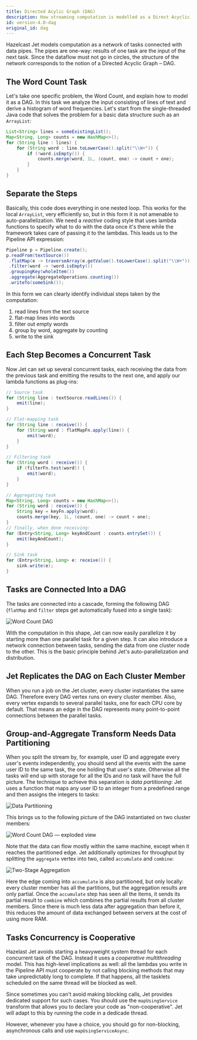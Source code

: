 ```yaml
---
title: Directed Acylic Graph (DAG)
description: How streaming computation is modelled as a Direct Acyclic Graph (DAG) in Jet.
id: version-4.0-dag
original_id: dag
---
```


Hazelcast Jet models computation as a network of tasks connected with
data pipes. The pipes are one-way: results of one task are the input of
the next task. Since the dataflow must not go in circles, the structure
of the network corresponds to the notion of a Directed Acyclic Graph
&ndash; DAG.

## The Word Count Task

Let's take one specific problem, the Word Count, and explain how to
model it as a DAG. In this task we analyze the input consisting of lines
of text and derive a histogram of word frequencies. Let's start from the
single-threaded Java code that solves the problem for a basic data
structure such as an `ArrayList`:

```java
List<String> lines = someExistingList();
Map<String, Long> counts = new HashMap<>();
for (String line : lines) {
    for (String word : line.toLowerCase().split("\\W+")) {
        if (!word.isEmpty()) {
            counts.merge(word, 1L, (count, one) -> count + one);
        }
    }
}
```

## Separate the Steps

Basically, this code does everything in one nested loop. This works for
the local `ArrayList`, very efficiently so, but in this form it is not
amenable to auto-parallelization. We need a *reactive* coding style that
uses lambda functions to specify what to do with the data once it's
there while the framework takes care of passing it to the lambdas. This
leads us to the Pipeline API expression:

```java
Pipeline p = Pipeline.create();
p.readFrom(textSource())
 .flatMap(e -> traverseArray(e.getValue().toLowerCase().split("\\W+")))
 .filter(word -> !word.isEmpty())
 .groupingKey(wholeItem())
 .aggregate(AggregateOperations.counting())
 .writeTo(someSink());
```

In this form we can clearly identify individual steps taken by the
computation:

1. read lines from the text source
2. flat-map lines into words
3. filter out empty words
4. group by word, aggregate by counting
5. write to the sink

## Each Step Becomes a Concurrent Task

Now Jet can set up several concurrent tasks, each receiving the data
from the previous task and emitting the results to the next one, and
apply our lambda functions as plug-ins:

```java
// Source task
for (String line : textSource.readLines()) {
    emit(line);
}
```

```java
// Flat-mapping task
for (String line : receive()) {
    for (String word : flatMapFn.apply(line)) {
        emit(word);
    }
}
```

```java
// Filtering task
for (String word : receive()) {
    if (filterFn.test(word)) {
        emit(word);
    }
}
```

```java
// Aggregating task
Map<String, Long> counts = new HashMap<>();
for (String word : receive()) {
    String key = keyFn.apply(word);
    counts.merge(key, 1L, (count, one) -> count + one);
}
// finally, when done receiving:
for (Entry<String, Long> keyAndCount : counts.entrySet()) {
    emit(keyAndCount);
}
```

```java
// Sink task
for (Entry<String, Long> e: receive()) {
    sink.write(e);
}
```

## Tasks are Connected Into a DAG

The tasks are connected into a cascade, forming the following DAG
(`flatMap` and `filter` steps get automatically fused into a single
task):

![Word Count DAG](assets/dag.svg)

With the computation in this shape, Jet can now easily parallelize it by
starting more than one parallel task for a given step. It can also
introduce a network connection between tasks, sending the data from one
cluster node to the other. This is the basic principle behind Jet's
auto-parallelization and distribution.

## Jet Replicates the DAG on Each Cluster Member

When you run a job on the Jet cluster, every cluster instantiates the
same DAG. Therefore every DAG vertex runs on every cluster member. Also,
every vertex expands to several parallel tasks, one for each CPU core by
default. That means an edge in the DAG represents many point-to-point
connections between the parallel tasks.

## Group-and-Aggregate Transform Needs Data Partitioning

When you split the stream by, for example, user ID and aggregate every
user's events independently, you should send all the events with the
same user ID to the same task, the one holding that user's state.
Otherwise all the tasks will end up with storage for all the IDs and no
task will have the full picture. The technique to achieve this
separation is *data partitioning*: Jet uses a function that maps any
user ID to an integer from a predefined range and then assigns the
integers to tasks:

![Data Partitioning](assets/dag-partitioning.svg)

This brings us to the following picture of the DAG instantiated on two
cluster members:

![Word Count DAG &mdash; exploded view](assets/dag-exploded.svg)

Note that the data can flow mostly within the same machine, except when
it reaches the partitioned edge. Jet additionally optimizes for
throughput by splitting the `aggregate` vertex into two, called
`accumulate` and `combine`:

![Two-Stage Aggregation](assets/dag-twostage-aggregation.svg)

Here the edge coming into `accumulate` is also partitioned, but only
locally: every cluster member has all the partitions, but the
aggregation results are only partial. Once the `accumulate` step has
seen all the items, it sends its partial result to `combine` which
combines the partial results from all cluster members. Since there is
much less data after aggregation than before it, this reduces the amount
of data exchanged between servers at the cost of using more RAM.

## Tasks Concurrency is Cooperative

Hazelast Jet avoids starting a heavyweight system thread for each
concurrent task of the DAG. Instead it uses a *cooperative
multithreading* model. This has high-level implications as well: all the
lambdas you write in the Pipeline API must cooperate by not calling
blocking methods that may take unpredictably long to complete. If that
happens, all the tasklets scheduled on the same thread will be blocked
as well.

Since sometimes you can't avoid making blocking calls, Jet provides
dedicated support for such cases. You should use the `mapUsingService`
transform that allows you to declare your code as "non-cooperative". Jet
will adapt to this by running the code in a dedicade thread.

However, whenever you have a choice, you should go for non-blocking,
asynchronous calls and use `mapUsingServiceAsync`.